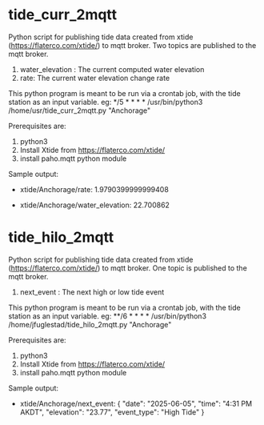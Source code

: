 # tide_curr_2mqtt
Python script for publishing tide data created from xtide (https://flaterco.com/xtide/) to mqtt broker.
Two topics are published to the mqtt broker.
  1) water_elevation : The current computed water elevation
  2) rate: The current water elevation change rate

This python program is meant to be run via a crontab job, with the tide station as an input variable. eg: */5 * * * * /usr/bin/python3 /home/usr/tide_curr_2mqtt.py "Anchorage"

Prerequisites are:
  1) python3
  2) Install Xtide from https://flaterco.com/xtide/
  3) install paho.mqtt python module

Sample output:

 - xtide/Anchorage/rate:
   1.9790399999999408

 - xtide/Anchorage/water_elevation:
   22.700862

# tide_hilo_2mqtt
Python script for publishing tide data created from xtide (https://flaterco.com/xtide/) to mqtt broker.
One topic is published to the mqtt broker.
  1) next_event : The next high or low tide event

This python program is meant to be run via a crontab job, with the tide station as an input variable. eg: **/6 * * * * /usr/bin/python3 /home/jfuglestad/tide_hilo_2mqtt.py "Anchorage"

Prerequisites are:
  1) python3
  2) Install Xtide from https://flaterco.com/xtide/
  3) install paho.mqtt python module

Sample output:
  - xtide/Anchorage/next_event:
  {
  "date": "2025-06-05",
  "time": "4:31 PM AKDT",
  "elevation": "23.77",
  "event_type": "High Tide"
}
